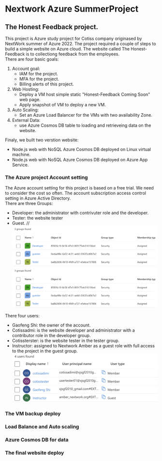 # Nextwork Azure SummerProject
## The Honest Feedback project. 
This project is Azure study project for Cotiss company originased by NextWork summer of Azure 2022. The project required a couple of steps to build a simple website on Azure cloud. 
The website called The Honest-Feedback is to collectiong feedback from the employees. \
There are four basic goals:
1. Account goal:
   - IAM for the project.
   - MFA for the project. 
   - Billing alerts of this project.
2. Web Hosting: 
   - Deploy a VM host simple static "Honest-Feedback Coming Soon" web page. 
   - Apply snapshot of VM to deploy a new VM. 
3. Auto Scaling:
   - Set an Azure Load Balancer for the VMs with two availability Zone. 
4. External Data:
   - use Azure Cosmos DB table to loading and retrieveing data on the website.<br/>

Finaly, we built two verstion website:
   - Node.js web with NoSQL Azure Cosmos DB deployed on Linux virtual machine. 
   - Node.js web with NoSQL Azure Cosmos DB deployed on Azure App Service. 
   
   
### The Azure project Account setting
The Azure account setting for this project is based on a free trial.  We need to consider the cost so often. 
The account subscription access control  setting in Azure Active Directory.\
There are three Groups:
   - Developer: the administrator with contrivuter role and the developer. 
   - Tester: the website tester
   - Guest.
   //![group screenshot](pictures/typesofGroups.png)
      <img src="pictures/typesofGroups.png" width="750">

There four users:
   - Gaofeng Shi: the owner of the account. 
   - Cotissadmi: is the website developer and administrator with a contributor role in the developer group.
   - Cotissterster: is the website tester in the tester group.
   - Instructor: assigned to Nextwork Amber as a guest role with full access to the project in the guest group. 
   ![user screenshot](pictures/uesrs.png)


### The VM backup deploy

### Load Balance and Auto scaling

### Azure Cosmos DB for data

### The final website deploy
 

